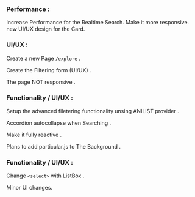 ### Performance :

Increase Performance for the Realtime Search.
Make it more responsive.
new UI/UX design for the Card.

### UI/UX :

Create a new Page `/explore` .

Create the Filtering form (UI/UX) .

The page NOT responsive .

### Functionality / UI/UX :

Setup the advanced filetering functionality  unsing ANILIST provider .

Accordion autocollapse when Searching .

Make it  fully reactive .

Plans to add particular.js to The Background .

### Functionality / UI/UX :

Change `<select>` with ListBox .

Minor UI changes.
